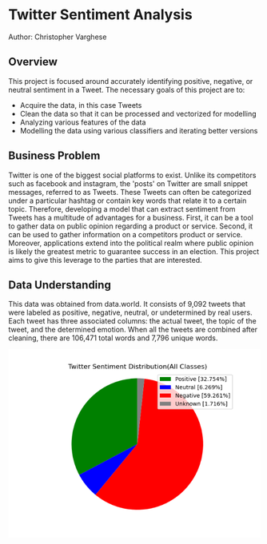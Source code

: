 # Twitter Sentiment Analysis
Author: Christopher Varghese

## Overview
This project is focused around accurately identifying positive, negative, or neutral sentiment in a Tweet. The necessary goals of this project are to:
- Acquire the data, in this case Tweets
- Clean the data so that it can be processed and vectorized for modelling
- Analyzing various features of the data
- Modelling the data using various classifiers and iterating better versions

## Business Problem
Twitter is one of the biggest social platforms to exist. Unlike its competitors such as facebook and instagram, the 'posts' on 
Twitter are small snippet messages, referred to as Tweets. These Tweets can often be categorized under a particular hashtag or contain key words 
that relate it to a certain topic. Therefore, developing a model that can extract sentiment from Tweets has a multitude of advantages for a business. 
First, it can be a tool to gather data on public opinion regarding a product or service. Second, it can be used to gather information on a competitors 
product or service. Moreover, applications extend into the political realm where public opinion is likely the greatest metric to guarantee success in 
an election. This project aims to give this leverage to the parties that are interested.

## Data Understanding
This data was obtained from data.world. It consists of 9,092 tweets that were labeled as positive, negative, neutral, or undetermined by real users. Each tweet 
has three associated columns: the actual tweet, the topic of the tweet, and the determined emotion. When all the tweets are combined after cleaning, there are 
106,471 total words and 7,796 unique words.

![sentiment dist for all emotions](resources/sentiment_dist_all.png)
